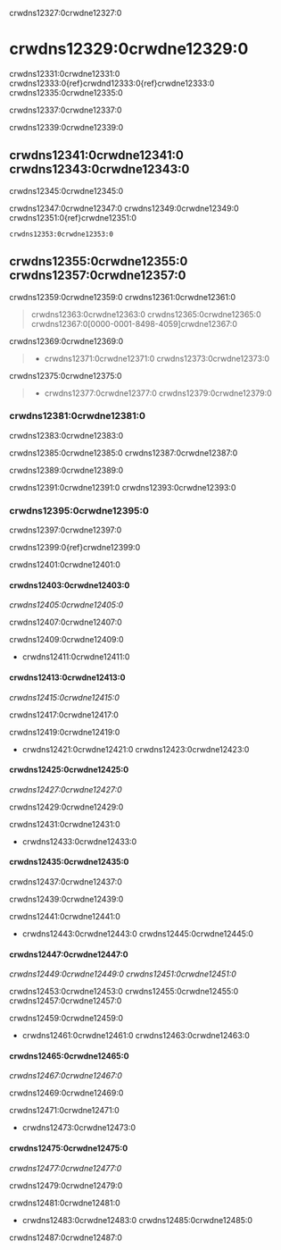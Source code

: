 crwdns12327:0crwdne12327:0
# crwdns12329:0crwdne12329:0

crwdns12331:0crwdne12331:0 crwdns12333:0{ref}crwdnd12333:0{ref}crwdne12333:0 crwdns12335:0crwdne12335:0

crwdns12337:0crwdne12337:0

crwdns12339:0crwdne12339:0

## crwdns12341:0crwdne12341:0 crwdns12343:0crwdne12343:0

crwdns12345:0crwdne12345:0

crwdns12347:0crwdne12347:0 crwdns12349:0crwdne12349:0 crwdns12351:0{ref}crwdne12351:0

```{figure} ../../figures/allcontributorsbot-emoji.png
crwdns12353:0crwdne12353:0
```

## crwdns12355:0crwdne12355:0 crwdns12357:0crwdne12357:0

crwdns12359:0crwdne12359:0 crwdns12361:0crwdne12361:0

> crwdns12363:0crwdne12363:0 crwdns12365:0crwdne12365:0 crwdns12367:0[0000-0001-8498-4059]crwdne12367:0

crwdns12369:0crwdne12369:0
> * crwdns12371:0crwdne12371:0 crwdns12373:0crwdne12373:0

crwdns12375:0crwdne12375:0
> * crwdns12377:0crwdne12377:0 crwdns12379:0crwdne12379:0

### crwdns12381:0crwdne12381:0

crwdns12383:0crwdne12383:0

crwdns12385:0crwdne12385:0 crwdns12387:0crwdne12387:0

crwdns12389:0crwdne12389:0

crwdns12391:0crwdne12391:0 crwdns12393:0crwdne12393:0

### crwdns12395:0crwdne12395:0

crwdns12397:0crwdne12397:0

crwdns12399:0{ref}crwdne12399:0

crwdns12401:0crwdne12401:0

#### crwdns12403:0crwdne12403:0

*crwdns12405:0crwdne12405:0*

crwdns12407:0crwdne12407:0

crwdns12409:0crwdne12409:0

* crwdns12411:0crwdne12411:0

#### crwdns12413:0crwdne12413:0

*crwdns12415:0crwdne12415:0*

crwdns12417:0crwdne12417:0

crwdns12419:0crwdne12419:0

* crwdns12421:0crwdne12421:0 crwdns12423:0crwdne12423:0

#### crwdns12425:0crwdne12425:0

*crwdns12427:0crwdne12427:0*

crwdns12429:0crwdne12429:0

crwdns12431:0crwdne12431:0

* crwdns12433:0crwdne12433:0

#### crwdns12435:0crwdne12435:0

crwdns12437:0crwdne12437:0

crwdns12439:0crwdne12439:0

crwdns12441:0crwdne12441:0

* crwdns12443:0crwdne12443:0 crwdns12445:0crwdne12445:0

#### crwdns12447:0crwdne12447:0

*crwdns12449:0crwdne12449:0 crwdns12451:0crwdne12451:0*

crwdns12453:0crwdne12453:0 crwdns12455:0crwdne12455:0 crwdns12457:0crwdne12457:0

crwdns12459:0crwdne12459:0

* crwdns12461:0crwdne12461:0 crwdns12463:0crwdne12463:0

#### crwdns12465:0crwdne12465:0

*crwdns12467:0crwdne12467:0*

crwdns12469:0crwdne12469:0

crwdns12471:0crwdne12471:0

* crwdns12473:0crwdne12473:0

#### crwdns12475:0crwdne12475:0

*crwdns12477:0crwdne12477:0*

crwdns12479:0crwdne12479:0

crwdns12481:0crwdne12481:0

* crwdns12483:0crwdne12483:0 crwdns12485:0crwdne12485:0

crwdns12487:0crwdne12487:0
